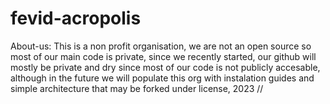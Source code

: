 # fevid-acropolis
About-us:
This is a non profit organisation, we are not an open source so most of our main code is private, since we recently started, our github will mostly be private and dry since most of our code is not publicly accesable, although in the future we will populate this org with instalation guides and simple architecture that may be forked under license, 2023 //
